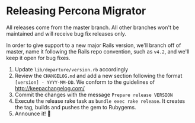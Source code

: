 # Releasing Percona Migrator

All releases come from the master branch. All other branches won't be maintained
and will receive bug fix releases only.

In order to give support to a new major Rails version, we'll branch off of
master, name it following the Rails repo convention, such as `v4.2`, and
we'll keep it open for bug fixes.

1. Update `lib/departure/version.rb` accordingly
2. Review the `CHANGELOG.md` and add a new section following the format
   `[version] - YYYY-MM-DD`. We conform to the guidelines of
   http://keepachangelog.com/
3. Commit the changes with the message `Prepare release VERSION`
4. Execute the release rake task as `bundle exec rake release`. It creates the
   tag, builds and pushes the gem to Rubygems.
5. Announce it! :tada:
